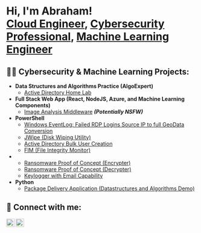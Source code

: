 
<h1>Hi, I'm Abraham! <br/><a href="https://https://github.com/abraham1983">Cloud Engineer</a>, <a href="https://https://www.linkedin.com/in/abrahamvasquez1983/">Cybersecurity Professional</a>, <a href="https://"https://github.com/abraham1983">Machine Learning Engineer</a></h1>

<h2>👨‍💻 Cybersecurity & Machine Learning Projects:</h2>

- <b>Data Structures and Algorithms Practice (AlgoExpert)</b>
  - [Active Directory Home Lab]()
- <b>Full Stack Web App (React, NodeJS, Azure, and Machine Learning Components)</b>
  - [Image Analysis Middleware]() <b><i>(Potentially NSFW)</b></i>
- <b>PowerShell</b>
  - [Windows EventLog: Failed RDP Logins Source IP to full GeoData Conversion]()
  - [JWipe (Disk Wiping Utility)]()
  - [Active Directory Bulk User Creation]()
  - [FIM (File Integrity Monitor)]()
- 
  - [Ransomware Proof of Concept (Encrypter)]()
  - [Ransomware Proof of Concept (Decrypter)]()
  - [Keylogger with Email Capability]()
- <b>Python</b>
  - [Package Delivery Application (Datastructures and Algorithms Demo)]()



<h2> 🤳 Connect with me:</h2>

[<img align="left" alt="AbrahamVasquez | YouTube" width="22px" src="https://cdn.jsdelivr.net/npm/simple-icons@v3/icons/youtube.svg" />][youtube]
[<img align="left" alt="AbrahamVasquez | LinkedIn" width="22px" src="https://cdn.jsdelivr.net/npm/simple-icons@v3/icons/linkedin.svg" />][linkedin]


[Portfolio]: https://www.abrahamvasquez.app
[youtube]: https://youtu.be/c8PwQIy5qeA
[linkedin]: https://www.linkedin.com/in/abrahamvasquez1983
<!--
**joshmadakor1/joshmadakor1** is a ✨ _special_ ✨ repository because its `README.md` (this file) appears on your GitHub profile.

Here are some ideas to get you started:

- 🔭 I’m currently working on ...
- 🌱 I’m currently learning ...
- 👯 I’m looking to collaborate on ...
- 🤔 I’m looking for help with ...
- 💬 Ask me about ...
- 📫 How to reach me: ...
- 😄 Pronouns: ...
- ⚡ Fun fact: ...
-->

